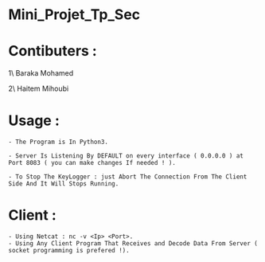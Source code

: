 #                                              Mini_Projet_Tp_Sec  

# Contibuters : 

  1\ Baraka Mohamed
  
  2\ Haitem Mihoubi 
   
# Usage : 

    - The Program is In Python3.
  
    - Server Is Listening By DEFAULT on every interface ( 0.0.0.0 ) at Port 8083 ( you can make changes If needed ! ).
    
    - To Stop The KeyLogger : just Abort The Connection From The Client Side And It Will Stops Running.

# Client : 

    - Using Netcat : nc -v <Ip> <Port>.
    - Using Any Client Program That Receives and Decode Data From Server ( socket programming is prefered !).
